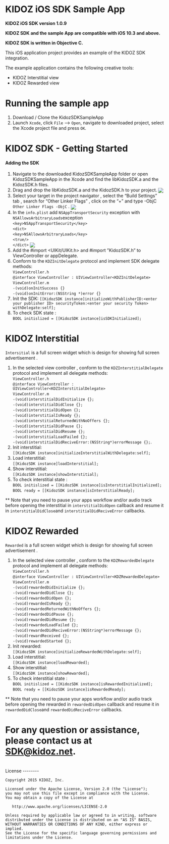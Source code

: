 
# KIDOZ iOS SDK Sample App

**KIDOZ iOS SDK version 1.0.9**

**KIDOZ SDK and the sample App are compatible with iOS 10.3 and above.**

**KIDOZ SDK is written in Objective C.**



This iOS application project provides an example of the KIDOZ SDK integration.

The example application contains the following creative tools:
* KIDOZ Interstitial view  
* KIDOZ Rewarded view

# Running the sample app
1.  Download / Clone the KidozSDKSampleApp
2.  Launch  `Xcode`, click  `File`  –>  `Open`, navigate to downloaded project, select the Xcode project file and press  `OK`.

# KIDOZ SDK - Getting Started
#### Adding the SDK

1.  Navigate to the downloaded KidozSDKSampleApp folder or open KidozSDKSampleApp in the Xcode and find the libKidozSDK.a and the KidozSDK.h files.
2.  Drag and drop the libKidozSDK.a and the KidozSDK.h to your project.
<a href="url"><img src="https://cdn3.kidoz.net/docs/ios/KidozSdkSampleApp1.png" align="center"  ></a>
3. Select your target in the project navigator , select the “Build Settings” tab , search for “Other Linker Flags” , click on the “+” and type -ObjC  `Other Linker Flags -ObjC`  .
<a href="url"><img src="https://cdn3.kidoz.net/docs/ios/KidozSdkSampleApp3.png" align="center"  ></a>
4. In the  `info.plist`  add  `NSAppTransportSecurity`  exception with  `NSAllowsArbitraryLoads`exception  
`<key>NSAppTransportSecurity</key>`  
`<dict>`  
`<key>NSAllowsArbitraryLoads</key>`  
`<true/>`  
`</dict>`
<a href="url"><img src="https://cdn3.kidoz.net/docs/ios/KidozSdkSampleApp2.png" align="center"  ></a>
5. Add the #import <UIKit/UIKit.h> and #import ”KidozSDK.h” to ViewController or appDelegate.
6. Conform to the  `KDZInitDelegate`  protocol and implement SDK delegate methods:  
    `ViewController.h`  
    `@interface ViewController : UIViewController<KDZInitDelegate>`  
    `ViewController.m`  
    `-(void)onInitSuccess {}`  
    `-(void)onInitError:(NSString *)error {}`
7. Init the SDK:
`[[KidozSDK instance]initializeWithPublisherID:<enter your publisher ID> securityToken:<enter your security Token> withDelegate:self];`
8.  To check SDK state :  
    `BOOL initislized = [[KidozSDK instance]isSDKInitialized];`


# KIDOZ Interstitial 
`Intersitial`  is a full screen widget which is design for showing full screen advertisement .  
1. In the selected view controller , conform to the  `KDZInterstitialDelegate`  protocol and implement all delegate methods:  
`ViewController.h`  
`@interface ViewController : UIViewController<KDZInterstitialDelegate>`  
`ViewController.m`  
`-(void)interstitialDidInitialize {};`  
`-(void)interstitialDidClose {};`  
`-(void)interstitialDidOpen {};`  
`-(void)interstitialIsReady {};`  
`-(void)interstitialReturnedWithNoOffers {};`  
`-(void)interstitialDidPause {};`  
`-(void)interstitialDidResume {};`  
`-(void)interstitialLoadFailed {};`  
`-(void)interstitialDidReciveError:(NSString*)errorMessage {};`.  
2. Init interstitial:  
`[[KidozSDK instance]initializeInterstitialWithDelegate:self];`  
3. Load interstitial:  
`[[KidozSDK instance]loadInterstitial];`  
4. Show interstitial:  
`[[KidozSDK instance]showInterstitial];`  
5. To check interstitial state :  
`BOOL initislized = [[KidozSDK instance]isInterstitialInitialized];`  
`BOOL ready = [[KidozSDK instance]isInterstitialReady];`

** Note that you need to pause your apps workflow and/or audio track before opening the interstitial in  `interstitialDidOpen` callback and resume it in `interstitialDidClose`and `interstitialDidReciveError` callbacks.

# KIDOZ Rewarded 
`Rewarded`  is a full screen widget which is design for showing full screen advertisement .  
1. In the selected view controller , conform to the  `KDZRewardedDelegate`  protocol and implement all delegate methods:  
`ViewController.h`  
`@interface ViewController : UIViewController<KDZRewardedDelegate>`  
`ViewController.m`  
`-(void)rewardedDidInitialize {};`  
`-(void)rewardedDidClose {};`  
`-(void)rewardedDidOpen {};`  
`-(void)rewardedIsReady {};`  
`-(void)rewardedReturnedWithNoOffers {};`  
`-(void)rewardedDidPause {};`  
`-(void)rewardedDidResume {};`  
`-(void)rewardedLoadFailed {};`  
`-(void)rewardedDidReciveError:(NSString*)errorMessage {};`  
`-(void)rewardReceived {};`  
`-(void)rewardedStarted {};`  
2. Init rewarded:  
`[[KidozSDK instance]initializeRewardedWithDelegate:self];`  
3. Load interstitial:  
`[[KidozSDK instance]loadRewarded];`  
4. Show interstitial:  
`[[KidozSDK instance]showRewarded];`  
5. To check interstitial state :  
`BOOL initislized = [[KidozSDK instance]isRewardedInitialized];`  
`BOOL ready = [[KidozSDK instance]isRewardedReady];`

** Note that you need to pause your apps workflow and/or audio track before opening the rewarded in  `rewardedDidOpen` callback and resume it in `rewardedDidClose`and `rewardedDidReciveError` callbacks.
# For any question or assistance, please contact us at SDK@kidoz.net.
</br>
License
--------

    Copyright 2015 KIDOZ, Inc.

    Licensed under the Apache License, Version 2.0 (the "License");
    you may not use this file except in compliance with the License.
    You may obtain a copy of the License at

       http://www.apache.org/licenses/LICENSE-2.0

    Unless required by applicable law or agreed to in writing, software
    distributed under the License is distributed on an "AS IS" BASIS,
    WITHOUT WARRANTIES OR CONDITIONS OF ANY KIND, either express or implied.
    See the License for the specific language governing permissions and
    limitations under the License.


